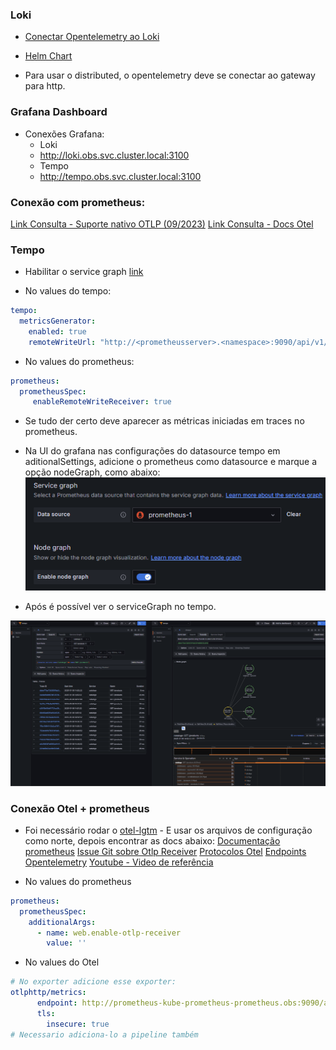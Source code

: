 ### Loki
- [Conectar Opentelemetry ao Loki](https://grafana.com/docs/loki/latest/send-data/otel/)

- [Helm Chart](https://grafana.com/docs/loki/latest/setup/install/helm/install-monolithic/)

- Para usar o distributed, o opentelemetry deve se conectar ao gateway para http.

### Grafana Dashboard

- Conexões Grafana:
    - Loki
    - http://loki.obs.svc.cluster.local:3100
    - Tempo
    - http://tempo.obs.svc.cluster.local:3100


### Conexão com prometheus:
[Link Consulta - Suporte nativo OTLP (09/2023)](https://prometheus.io/blog/2024/03/14/commitment-to-opentelemetry/)
[Link Consulta - Docs Otel](https://opentelemetry.io/blog/2024/prom-and-otel/)


### Tempo
- Habilitar o service graph [link](https://grafana.com/docs/tempo/latest/configuration/#metrics-generator)



- No values do tempo: 
```YAML
tempo:
  metricsGenerator:
    enabled: true
    remoteWriteUrl: "http://<prometheusserver>.<namespace>:9090/api/v1/write"

```
- No values do prometheus:
```YAML
prometheus:
  prometheusSpec:
     enableRemoteWriteReceiver: true
```

- Se tudo der certo deve aparecer as métricas iniciadas em traces no prometheus.
- Na UI do grafana nas configurações do datasource tempo em aditionalSettings, adicione o prometheus como datasource e marque a opção nodeGraph, como abaixo:
![Prometheus-tempo](../docs-assets/prometheus-tempo.png)

- Após é possível ver o serviceGraph no tempo.

![nodegraph-tempo](../docs-assets/nodegraph-tempo.png)

### Conexão Otel + prometheus

- Foi necessário rodar o [otel-lgtm](https://hub.docker.com/r/grafana/otel-lgtm) - E usar os arquivos de configuração como norte, depois encontrar as docs abaixo: 
[Documentação prometheus](https://prometheus.io/docs/guides/opentelemetry/)
[Issue Git sobre Otlp Receiver](https://github.com/prometheus-community/helm-charts/issues/5080)
[Protocolos Otel](https://github.com/open-telemetry/opentelemetry-python-contrib/tree/main/opentelemetry-instrumentation)
[Endpoints Opentelemetry](https://opentelemetry.io/docs/specs/otel/protocol/exporter/)
[Youtube - Video de referência](https://www.youtube.com/watch?v=B-ZZk4HZrfY&ab_channel=LinhVu)


- No values do prometheus

```Yaml
prometheus:
  prometheusSpec:
    additionalArgs:
      - name: web.enable-otlp-receiver
        value: ''
```

- No values do Otel
``` YAML
# No exporter adicione esse exporter:
otlphttp/metrics:
      endpoint: http://prometheus-kube-prometheus-prometheus.obs:9090/api/v1/otlp
      tls:
        insecure: true
# Necessario adiciona-lo a pipeline também
```
